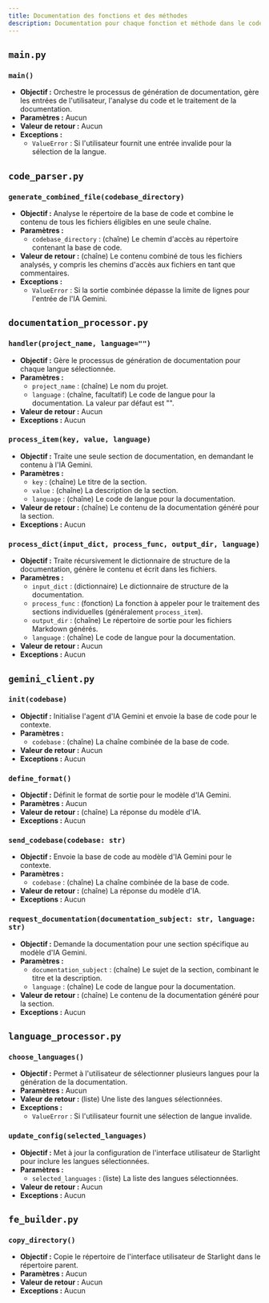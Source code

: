 ```yaml
---
title: Documentation des fonctions et des méthodes
description: Documentation pour chaque fonction et méthode dans le codebase de Documenti.
---
```


## `main.py`

### `main()`

- **Objectif :** Orchestre le processus de génération de documentation, gère les entrées de l'utilisateur, l'analyse du code et le traitement de la documentation.
- **Paramètres :** Aucun
- **Valeur de retour :** Aucun
- **Exceptions :** 
    - `ValueError` : Si l'utilisateur fournit une entrée invalide pour la sélection de la langue.

## `code_parser.py`

### `generate_combined_file(codebase_directory)`

- **Objectif :** Analyse le répertoire de la base de code et combine le contenu de tous les fichiers éligibles en une seule chaîne.
- **Paramètres :**
    - `codebase_directory` : (chaîne) Le chemin d'accès au répertoire contenant la base de code.
- **Valeur de retour :** (chaîne) Le contenu combiné de tous les fichiers analysés, y compris les chemins d'accès aux fichiers en tant que commentaires.
- **Exceptions :**
    - `ValueError` : Si la sortie combinée dépasse la limite de lignes pour l'entrée de l'IA Gemini.

## `documentation_processor.py`

### `handler(project_name, language="")`

- **Objectif :** Gère le processus de génération de documentation pour chaque langue sélectionnée.
- **Paramètres :**
    - `project_name` : (chaîne) Le nom du projet.
    - `language` : (chaîne, facultatif) Le code de langue pour la documentation. La valeur par défaut est "".
- **Valeur de retour :** Aucun
- **Exceptions :** Aucun

### `process_item(key, value, language)`

- **Objectif :** Traite une seule section de documentation, en demandant le contenu à l'IA Gemini.
- **Paramètres :**
    - `key` : (chaîne) Le titre de la section.
    - `value` : (chaîne) La description de la section.
    - `language` : (chaîne) Le code de langue pour la documentation.
- **Valeur de retour :** (chaîne) Le contenu de la documentation généré pour la section.
- **Exceptions :** Aucun

### `process_dict(input_dict, process_func, output_dir, language)`

- **Objectif :** Traite récursivement le dictionnaire de structure de la documentation, génère le contenu et écrit dans les fichiers.
- **Paramètres :**
    - `input_dict` : (dictionnaire) Le dictionnaire de structure de la documentation.
    - `process_func` : (fonction) La fonction à appeler pour le traitement des sections individuelles (généralement `process_item`).
    - `output_dir` : (chaîne) Le répertoire de sortie pour les fichiers Markdown générés.
    - `language` : (chaîne) Le code de langue pour la documentation.
- **Valeur de retour :** Aucun
- **Exceptions :** Aucun

## `gemini_client.py`

### `init(codebase)`

- **Objectif :** Initialise l'agent d'IA Gemini et envoie la base de code pour le contexte.
- **Paramètres :**
    - `codebase` : (chaîne) La chaîne combinée de la base de code.
- **Valeur de retour :** Aucun
- **Exceptions :** Aucun

### `define_format()`

- **Objectif :** Définit le format de sortie pour le modèle d'IA Gemini.
- **Paramètres :** Aucun
- **Valeur de retour :** (chaîne) La réponse du modèle d'IA.
- **Exceptions :** Aucun

### `send_codebase(codebase: str)`

- **Objectif :** Envoie la base de code au modèle d'IA Gemini pour le contexte.
- **Paramètres :**
    - `codebase` : (chaîne) La chaîne combinée de la base de code.
- **Valeur de retour :** (chaîne) La réponse du modèle d'IA.
- **Exceptions :** Aucun

### `request_documentation(documentation_subject: str, language: str)`

- **Objectif :** Demande la documentation pour une section spécifique au modèle d'IA Gemini.
- **Paramètres :**
    - `documentation_subject` : (chaîne) Le sujet de la section, combinant le titre et la description.
    - `language` : (chaîne) Le code de langue pour la documentation.
- **Valeur de retour :** (chaîne) Le contenu de la documentation généré pour la section.
- **Exceptions :** Aucun

## `language_processor.py`

### `choose_languages()`

- **Objectif :** Permet à l'utilisateur de sélectionner plusieurs langues pour la génération de la documentation.
- **Paramètres :** Aucun
- **Valeur de retour :** (liste) Une liste des langues sélectionnées.
- **Exceptions :**
    - `ValueError` : Si l'utilisateur fournit une sélection de langue invalide.

### `update_config(selected_languages)`

- **Objectif :** Met à jour la configuration de l'interface utilisateur de Starlight pour inclure les langues sélectionnées.
- **Paramètres :**
    - `selected_languages` : (liste) La liste des langues sélectionnées.
- **Valeur de retour :** Aucun
- **Exceptions :** Aucun

## `fe_builder.py`

### `copy_directory()`

- **Objectif :** Copie le répertoire de l'interface utilisateur de Starlight dans le répertoire parent.
- **Paramètres :** Aucun
- **Valeur de retour :** Aucun
- **Exceptions :** Aucun






